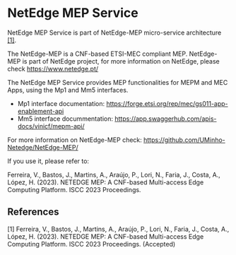 # NetEdge MEP Service
NetEdge MEP Service is part of NetEdge-MEP micro-service architecture [[1]](#1).

The NetEdge-MEP is a CNF-based ETSI-MEC compliant MEP.
NetEdge-MEP is part of NetEdge project, for more information on NetEdge, please check https://www.netedge.pt/

The NetEdge MEP Service provides MEP functionalities for MEPM and MEC Apps, using the Mp1 and Mm5 interfaces.
  - Mp1 interface documentation: https://forge.etsi.org/rep/mec/gs011-app-enablement-api
  - Mm5 interface docummentation: https://app.swaggerhub.com/apis-docs/vinicf/mepm-api/

For more information on NetEdge-MEP check: https://github.com/UMinho-Netedge/NetEdge-MEP/

If you use it, please refer to:

Ferreira, V., Bastos, J., Martins, A., Araújo, P., Lori, N., Faria, J., Costa, A., López, H. (2023).
NETEDGE MEP: A CNF-based Multi-access Edge Computing Platform. 
ISCC 2023 Proceedings.

## References
<a id="1">[1]</a>
Ferreira, V., Bastos, J., Martins, A., Araújo, P., Lori, N., Faria, J., Costa, A., López, H. (2023).
NETEDGE MEP: A CNF-based Multi-access Edge Computing Platform. 
ISCC 2023 Proceedings. (Accepted)
